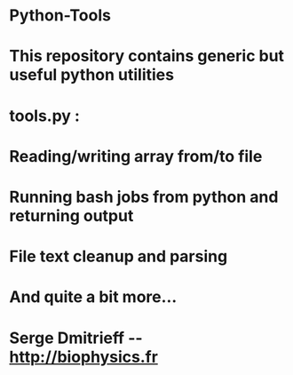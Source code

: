 # Python-Tools
# This repository contains generic but useful python utilities
# 
# tools.py :
#    Reading/writing array from/to file
#    Running bash jobs from python and returning output
#    File text cleanup and parsing
#    And quite a bit more…
# Serge Dmitrieff -- http://biophysics.fr
